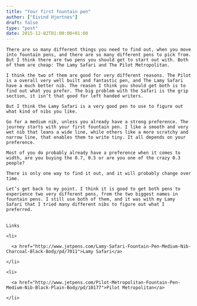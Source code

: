 ```yaml
---
title: "Your first fountain pen"
author: ["Eivind Hjertnes"]
draft: false
type: "post"
date: 2015-12-02T01:00:00+01:00
---
```


<div class="HTML">
  <div></div>

<p>

</div>

```text
There are so many different things you need to find out, when you move into fountain pens, and there are so many different pens to pick from. But I think there are two pens you should get to start out with. Both of them are cheap: The Lamy Safari and The Pilot Metropolitan.
```

<div class="HTML">
  <div></div>

</p>

</div>

<div class="HTML">
  <div></div>

<p>

</div>

```text
I think the two of them are good for very different reasons. The Pilot is a overall very well built and fantastic pen, and The Lamy Safari have a much better nib. The reason I think you should get both is to find out what you prefer. The big problem with the Safari is the grip section, it isn’t that good for left handed writers.
```

<div class="HTML">
  <div></div>

</p>

</div>

<div class="HTML">
  <div></div>

<p>

</div>

```text
But I think the Lamy Safari is a very good pen to use to figure out what kind of nibs you like.
```

<div class="HTML">
  <div></div>

</p>

</div>

<div class="HTML">
  <div></div>

<p>

</div>

```text
Go for a medium nib, unless you already have a strong preference. The journey starts with your first fountain pen. I like a smooth and very wet nib that leans a wide line, while others like a more scratchy and narrow line, that enables them to write tiny. It all depends on your preference.
```

<div class="HTML">
  <div></div>

</p>

</div>

<div class="HTML">
  <div></div>

<p>

</div>

```text
Most of you do probably already have a preference when it comes to width, are you buying the 0.7, 0.5 or are you one of the crazy 0.3 people?
```

<div class="HTML">
  <div></div>

</p>

</div>

<div class="HTML">
  <div></div>

<p>

</div>

```text
There is only one way to find it out, and it will probably change over time.
```

<div class="HTML">
  <div></div>

</p>

</div>

<div class="HTML">
  <div></div>

<p>

</div>

```text
Let’s get back to my point. I think it is good to get both pens to experience two very different pens, from the two biggest names in fountain pens. I still use both of them, and it was with my Lamy Safari that I tried many different nibs to figure out what I preferred.
```

<div class="HTML">
  <div></div>

</p>

</div>

<div class="HTML">
  <div></div>

<h2 id="links">

</div>

```text
Links
```

<div class="HTML">
  <div></div>

</h2>

</div>

<div class="HTML">
  <div></div>

<ul>

</div>

```text
<li>

  <a href="http://www.jetpens.com/Lamy-Safari-Fountain-Pen-Medium-Nib-Charcoal-Black-Body/pd/7011">Lamy Safari</a>

</li>

<li>

  <a href="http://www.jetpens.com/Pilot-Metropolitan-Fountain-Pen-Medium-Nib-Black-Plain-Body/pd/10177">Pilot Metropolitan</a>

</li>
```

<div class="HTML">
  <div></div>

</ul>

</div>

